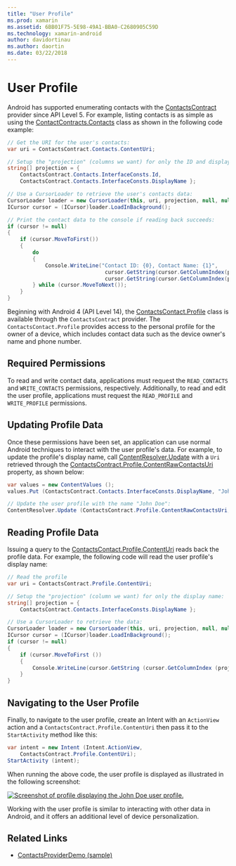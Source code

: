 ```yaml
---
title: "User Profile"
ms.prod: xamarin
ms.assetid: 6BB01F75-5E98-49A1-BBA0-C2680905C59D
ms.technology: xamarin-android
author: davidortinau
ms.author: daortin
ms.date: 03/22/2018
---
```


# User Profile

Android has supported enumerating contacts with the
[ContactsContract](xref:Android.Provider.ContactsContract)
provider since API Level 5. For example, listing contacts is as simple
as using the
[ContactContracts.Contacts](xref:Android.Provider.ContactsContract.Contacts)
class as shown in the following code example:

```csharp
// Get the URI for the user's contacts:
var uri = ContactsContract.Contacts.ContentUri;

// Setup the "projection" (columns we want) for only the ID and display name:
string[] projection = {
    ContactsContract.Contacts.InterfaceConsts.Id,
    ContactsContract.Contacts.InterfaceConsts.DisplayName };

// Use a CursorLoader to retrieve the user's contacts data:
CursorLoader loader = new CursorLoader(this, uri, projection, null, null, null);
ICursor cursor = (ICursor)loader.LoadInBackground();

// Print the contact data to the console if reading back succeeds:
if (cursor != null)
{
    if (cursor.MoveToFirst())
    {
        do
        {
            Console.WriteLine("Contact ID: {0}, Contact Name: {1}",
                               cursor.GetString(cursor.GetColumnIndex(projection[0])),
                               cursor.GetString(cursor.GetColumnIndex(projection[1])));
        } while (cursor.MoveToNext());
    }
}
```

Beginning with Android 4 (API Level 14), the
[ContactsContact.Profile](xref:Android.Provider.ContactsContract.Profile)
class is available through the `ContactsContract` provider. The
`ContactsContact.Profile` provides access to the personal profile for
the owner of a device, which includes contact data such as the device
owner's name and phone number.

## Required Permissions

To read and write contact data, applications must request the
`READ_CONTACTS` and `WRITE_CONTACTS` permissions, respectively.
Additionally, to read and edit the user profile, applications must
request the `READ_PROFILE` and `WRITE_PROFILE` permissions.

## Updating Profile Data

Once these permissions have been set, an application can use normal
Android techniques to interact with the user profile's data. For
example, to update the profile's display name, call
[ContentResolver.Update](xref:Android.Content.ContentResolver.Update*)
with a `Uri` retrieved through the
[ContactsContract.Profile.ContentRawContactsUri](xref:Android.Provider.ContactsContract.Profile.ContentRawContactsUri)
property, as shown below:

```csharp
var values = new ContentValues ();
values.Put (ContactsContract.Contacts.InterfaceConsts.DisplayName, "John Doe");

// Update the user profile with the name "John Doe":
ContentResolver.Update (ContactsContract.Profile.ContentRawContactsUri, values, null, null);
```

## Reading Profile Data

Issuing a query to the
[ContactsContact.Profile.ContentUri](xref:Android.Provider.ContactsContract.Profile.ContentUri)
reads back the profile data. For example, the following code will read
the user profile's display name:

```csharp
// Read the profile
var uri = ContactsContract.Profile.ContentUri;

// Setup the "projection" (column we want) for only the display name:
string[] projection = {
    ContactsContract.Contacts.InterfaceConsts.DisplayName };

// Use a CursorLoader to retrieve the data:
CursorLoader loader = new CursorLoader(this, uri, projection, null, null, null);
ICursor cursor = (ICursor)loader.LoadInBackground();
if (cursor != null)
{
    if (cursor.MoveToFirst ())
    {
        Console.WriteLine(cursor.GetString (cursor.GetColumnIndex (projection [0])));
    }
}
```

## Navigating to the User Profile

Finally, to navigate to the user profile, create an Intent with an
`ActionView` action and a `ContactsContract.Profile.ContentUri` then
pass it to the `StartActivity` method like this:

```csharp
var intent = new Intent (Intent.ActionView,
    ContactsContract.Profile.ContentUri);
StartActivity (intent);
```

When running the above code, the user profile is displayed as
illustrated in the following screenshot:

[![Screenshot of profile displaying the John Doe user profile.](user-profile-images/01-profile-screen-sml.png)](user-profile-images/01-profile-screen.png#lightbox)

Working with the user profile is similar to interacting with other data
in Android, and it offers an additional level of device personalization.

## Related Links

- [ContactsProviderDemo (sample)](/samples/xamarin/monodroid-samples/contactsproviderdemo)